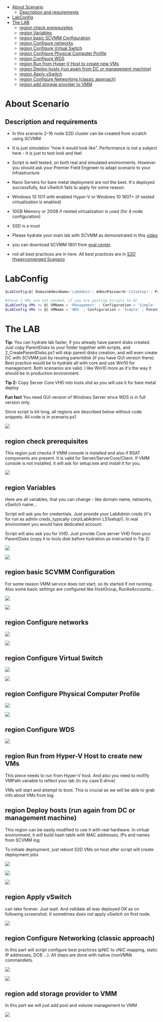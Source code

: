 <!-- TOC -->

- [About Scenario](#about-scenario)
    - [Description and requirements](#description-and-requirements)
- [LabConfig](#labconfig)
- [The LAB](#the-lab)
    - [region check prerequisites](#region-check-prerequisites)
    - [region Variables](#region-variables)
    - [region basic SCVMM Configuration](#region-basic-scvmm-configuration)
    - [region Configure networks](#region-configure-networks)
    - [region Configure Virtual Switch](#region-configure-virtual-switch)
    - [region Configure Physical Computer Profile](#region-configure-physical-computer-profile)
    - [region Configure WDS](#region-configure-wds)
    - [region Run from Hyper-V Host to create new VMs](#region-run-from-hyper-v-host-to-create-new-vms)
    - [region Deploy hosts (run again from DC or management machine)](#region-deploy-hosts-run-again-from-dc-or-management-machine)
    - [region Apply vSwitch](#region-apply-vswitch)
    - [region Configure Networking (classic approach)](#region-configure-networking-classic-approach)
    - [region add storage provider to VMM](#region-add-storage-provider-to-vmm)

<!-- /TOC -->

# About Scenario 

## Description and requirements
* In this scenario 2-16 node S2D cluster can be created from scratch using SCVMM
* It is just simulation "how it would look like". Performance is not a subject here - it is just to test look and feel
* Script is well tested, on both real and simulated environments. However you should ask your Premier Field Engineer to adapt scenario to your infrastructure
* Nano Servers for bare metal deployment are not the best. It's deployed successfully, but vSwitch fails to apply for some reason.

* Windows 10 1511 with enabled Hyper-V or Windows 10 1607+ (if nested virtualization is enabled)
* 10GB Memory or 20GB if nested virtualization is used (for 4 node configuration)
* SSD is a must

* Please hydrate your main lab with SCVMM as demonstrated in this [video](https://youtu.be/NTrncW2omSY?list=PLf9T7wfY_JD2UpjLXoYNcnu4rc1JSPfqE) 
* you can download SCVMM 1801 from [eval center](https://www.microsoft.com/en-us/evalcenter/evaluate-system-center-release)

* not all best practices are in here. All best practices are in [S2D Hyperconverged Scenario ](https://github.com/Microsoft/ws2016lab/tree/master/Scenarios/S2D%20Hyperconverged) 

# LabConfig

````PowerShell
$LabConfig=@{ DomainAdminName='LabAdmin'; AdminPassword='LS1setup!'; Prefix = 'ws2016labSCVMM-'; SwitchName = 'LabSwitch'; DCEdition='ServerDataCenter'; VMs=@();InstallSCVMM='Yes';CreateClientParent=$True}

#these 2 VMs are not needed, if you are pasting scripts to DC
$LabConfig.VMs += @{ VMName = 'Management' ; Configuration = 'Simple' ; ParentVHD = 'Win10_G2.vhdx'  ; MemoryStartupBytes= 1GB ; MemoryMinimumBytes=1GB ; AddToolsVHD=$True ; DisableWCF=$True }
$LabConfig.VMs += @{ VMName = 'WDS' ; Configuration = 'Simple' ; ParentVHD = 'Win2016_G2.vhdx'  ; MemoryStartupBytes= 1GB ; MemoryMinimumBytes=512MB  }

````

# The LAB

**Tip:** You can hydrate lab faster, if you already have parent disks created. Just copy ParentDisks to your folder together with scripts, and 2_CreateParentDisks.ps1 will skip parent disks creation, and will even create DC with SCVMM just by reusing parentdisk (if you have GUI version there). Best practice would be to hydrate all with core and use Win10 for management. Both scenarios are valid. I like Win10 more as it's the way it should be in production environment.

**Tip 2:** Copy Server Core VHD into tools.vhd as you will use it for bare metal deploy

**Fun fact** You need GUI version of Windows Server since WDS is in full version only.

Since script is bit long, all regions are described below without code snippets. All code is in scenario.ps1

![](/Scenarios/S2D%20Bare%20Metal%20with%20SCVMM/Screenshots/RegionsInISE.png)

## region check prerequisites

This region just checks if VMM console is installed and also if RSAT components are present. It is valid for Server/ServerCore/Client. If VMM console is not installed, it will ask for setup.exe and install it for you. 

![](/Scenarios/S2D%20Bare%20Metal%20with%20SCVMM/Screenshots/VMMConsoleResult.png)

## region Variables

Here are all variables, that you can change - like domain name, networks, vSwitch name... 

Script will ask you for credentials. Just provide your LabAdmin creds (it's for run as admin creds.,typically corp\LabAdmin LS1setup!). In real environment you would have dedicated account.

Script will also ask you for VHD. Just provide Core server VHD from your ParentDisks (copy it to tools disk before hydration as instructed in Tip 2)

![](/Scenarios/S2D%20Bare%20Metal%20with%20SCVMM/Screenshots/CredRequest.png)

![](/Scenarios/S2D%20Bare%20Metal%20with%20SCVMM/Screenshots/VHDRequest.png)

## region basic SCVMM Configuration

For some reason VMM service does not start, so its started if not running. Also some basic settings are configured like HostGroup, RunAsAccounts...

![](/Scenarios/S2D%20Bare%20Metal%20with%20SCVMM/Screenshots/AutoCreationLogicalNetworks.png)

![](/Scenarios/S2D%20Bare%20Metal%20with%20SCVMM/Screenshots/RunAsAccounts.png)

## region Configure networks

![](/Scenarios/S2D%20Bare%20Metal%20with%20SCVMM/Screenshots/LogicalNetworks.png)

![](/Scenarios/S2D%20Bare%20Metal%20with%20SCVMM/Screenshots/VMNetworks.png)

## region Configure Virtual Switch

![](/Scenarios/S2D%20Bare%20Metal%20with%20SCVMM/Screenshots/LogicalSwitchvPorts.png)

![](/Scenarios/S2D%20Bare%20Metal%20with%20SCVMM/Screenshots/LogicalSwitchUplinks.png)

## region Configure Physical Computer Profile

![](/Scenarios/S2D%20Bare%20Metal%20with%20SCVMM/Screenshots/PhysicalComputerProfile.png)

![](/Scenarios/S2D%20Bare%20Metal%20with%20SCVMM/Screenshots/PhysicalComputerProfileDetails.png)

## region Configure WDS

![](/Scenarios/S2D%20Bare%20Metal%20with%20SCVMM/Screenshots/WDS.png)

## region Run from Hyper-V Host to create new VMs

This piece needs to run from Hyper-V host. And also you need to mofify VMPath variable to reflect your lab (in my case E:drive)

VMs will start and attempt to boot. This is crucial as we will be able to grab info about VMs from log.

## region Deploy hosts (run again from DC or management machine)

This region can be easily modified to use it with real hardware. In virtual environment, it will build hash table with MAC addresses, IPs and names from SCVMM log.

To initiate deployment, just reboot S2D VMs on host after script will create deployment jobs

![](/Scenarios/S2D%20Bare%20Metal%20with%20SCVMM/Screenshots/DeploymentJobs.png)

![](/Scenarios/S2D%20Bare%20Metal%20with%20SCVMM/Screenshots/DeploymentInProgress.png)

![](/Scenarios/S2D%20Bare%20Metal%20with%20SCVMM/Screenshots/DeploymentFinished.png)

## region Apply vSwitch

can take forever. Just wait. And validate all was deployed OK as on following screenshot. It sometimes does not apply vSwitch on first node.

![](/Scenarios/S2D%20Bare%20Metal%20with%20SCVMM/Screenshots/VirtualSwitches.png)


## region Configure Networking (classic approach)

In this part will script configure best practices (pNIC to vNIC mapping, static IP addresses, DCB ...). All steps are done with native (nonVMM) commandlets.

![](/Scenarios/S2D%20Bare%20Metal%20with%20SCVMM/Screenshots/MgmtNICDynamic.png)

![](/Scenarios/S2D%20Bare%20Metal%20with%20SCVMM/Screenshots/MgmtNICStatic.png)

## region add storage provider to VMM

In this part we will just add pool and volume management to VMM

![](/Scenarios/S2D%20Bare%20Metal%20with%20SCVMM/Screenshots/ClassificationsAndPools.png)